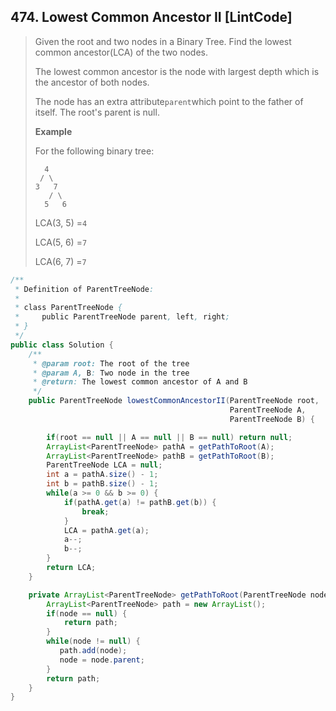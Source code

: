 ## 474. Lowest Common Ancestor II \[LintCode\]

> Given the root and two nodes in a Binary Tree. Find the lowest common ancestor\(LCA\) of the two nodes.
>
> The lowest common ancestor is the node with largest depth which is the ancestor of both nodes.
>
> The node has an extra attribute`parent`which point to the father of itself. The root's parent is null.
>
> **Example**
>
> For the following binary tree:
>
> ```
>   4
>  / \
> 3   7
>    / \
>   5   6
> ```
>
> LCA\(3, 5\) =`4`
>
> LCA\(5, 6\) =`7`
>
> LCA\(6, 7\) =`7`

```java
/**
 * Definition of ParentTreeNode:
 * 
 * class ParentTreeNode {
 *     public ParentTreeNode parent, left, right;
 * }
 */
public class Solution {
    /**
     * @param root: The root of the tree
     * @param A, B: Two node in the tree
     * @return: The lowest common ancestor of A and B
     */
    public ParentTreeNode lowestCommonAncestorII(ParentTreeNode root,
                                                 ParentTreeNode A,
                                                 ParentTreeNode B) {

        if(root == null || A == null || B == null) return null;
        ArrayList<ParentTreeNode> pathA = getPathToRoot(A);
        ArrayList<ParentTreeNode> pathB = getPathToRoot(B);
        ParentTreeNode LCA = null;
        int a = pathA.size() - 1;
        int b = pathB.size() - 1;
        while(a >= 0 && b >= 0) {
            if(pathA.get(a) != pathB.get(b)) {
                break;
            }
            LCA = pathA.get(a);
            a--;
            b--;
        }
        return LCA;
    }

    private ArrayList<ParentTreeNode> getPathToRoot(ParentTreeNode node) {   
        ArrayList<ParentTreeNode> path = new ArrayList();
        if(node == null) {
            return path;
        }
        while(node != null) {
           path.add(node);
           node = node.parent;
        }
        return path;
    }
}
```



